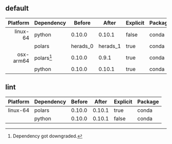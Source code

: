 ## default

| Platform | Dependency | Before | After | Explicit | Package |
| -: | - | - | - | - | - |
| linux-64 | python | 0.10.0 | 0.10.1 | false | conda |
|| polars | herads_0 | herads_1 | true | conda |
| osx-arm64 | polars[^2] | 0.10.0 | 0.9.1 | true | conda |
|| python | 0.10.0 | 0.10.1 | true | conda |

## lint

| Platform | Dependency | Before | After | Explicit | Package |
| -: | - | - | - | - | - |
| linux-64 | polars | 0.10.0 | 0.10.1 | true | conda |
|| python | 0.10.0 | 0.10.1 | false | conda |

[^1]: *Cursive* means explicit dependency.
[^2]: Dependency got downgraded.
